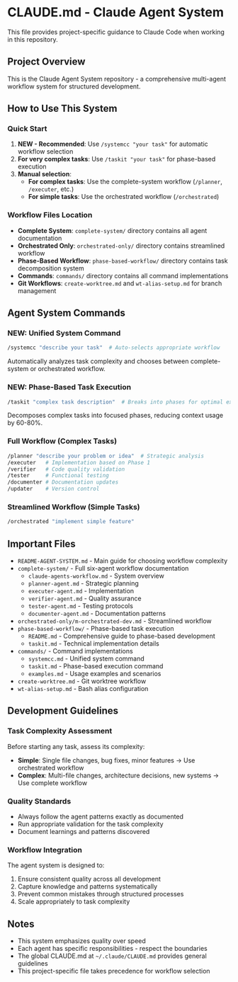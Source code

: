 # CLAUDE.md - Claude Agent System
This file provides project-specific guidance to Claude Code when working in this repository.

## Project Overview
This is the Claude Agent System repository - a comprehensive multi-agent workflow system for structured development. 

## How to Use This System

### Quick Start
1. **NEW - Recommended**: Use `/systemcc "your task"` for automatic workflow selection
2. **For very complex tasks**: Use `/taskit "your task"` for phase-based execution
3. **Manual selection**:
   - **For complex tasks**: Use the complete-system workflow (`/planner`, `/executer`, etc.)
   - **For simple tasks**: Use the orchestrated workflow (`/orchestrated`)

### Workflow Files Location
- **Complete System**: `complete-system/` directory contains all agent documentation
- **Orchestrated Only**: `orchestrated-only/` directory contains streamlined workflow
- **Phase-Based Workflow**: `phase-based-workflow/` directory contains task decomposition system
- **Commands**: `commands/` directory contains all command implementations
- **Git Workflows**: `create-worktree.md` and `wt-alias-setup.md` for branch management

## Agent System Commands

### NEW: Unified System Command
```bash
/systemcc "describe your task"  # Auto-selects appropriate workflow
```
Automatically analyzes task complexity and chooses between complete-system or orchestrated workflow.

### NEW: Phase-Based Task Execution
```bash
/taskit "complex task description"  # Breaks into phases for optimal execution
```
Decomposes complex tasks into focused phases, reducing context usage by 60-80%.

### Full Workflow (Complex Tasks)
```bash
/planner "describe your problem or idea"  # Strategic analysis
/executer   # Implementation based on Phase 1
/verifier   # Code quality validation
/tester     # Functional testing
/documenter # Documentation updates
/updater    # Version control
```

### Streamlined Workflow (Simple Tasks)
```bash
/orchestrated "implement simple feature"
```

## Important Files
- `README-AGENT-SYSTEM.md` - Main guide for choosing workflow complexity
- `complete-system/` - Full six-agent workflow documentation
  - `claude-agents-workflow.md` - System overview
  - `planner-agent.md` - Strategic planning
  - `executer-agent.md` - Implementation
  - `verifier-agent.md` - Quality assurance
  - `tester-agent.md` - Testing protocols
  - `documenter-agent.md` - Documentation patterns
- `orchestrated-only/m-orchestrated-dev.md` - Streamlined workflow
- `phase-based-workflow/` - Phase-based task execution
  - `README.md` - Comprehensive guide to phase-based development
  - `taskit.md` - Technical implementation details
- `commands/` - Command implementations
  - `systemcc.md` - Unified system command
  - `taskit.md` - Phase-based execution command
  - `examples.md` - Usage examples and scenarios
- `create-worktree.md` - Git worktree workflow
- `wt-alias-setup.md` - Bash alias configuration

## Development Guidelines

### Task Complexity Assessment
Before starting any task, assess its complexity:
- **Simple**: Single file changes, bug fixes, minor features → Use orchestrated workflow
- **Complex**: Multi-file changes, architecture decisions, new systems → Use complete workflow

### Quality Standards
- Always follow the agent patterns exactly as documented
- Run appropriate validation for the task complexity
- Document learnings and patterns discovered

### Workflow Integration
The agent system is designed to:
1. Ensure consistent quality across all development
2. Capture knowledge and patterns systematically
3. Prevent common mistakes through structured processes
4. Scale appropriately to task complexity

## Notes
- This system emphasizes quality over speed
- Each agent has specific responsibilities - respect the boundaries
- The global CLAUDE.md at `~/.claude/CLAUDE.md` provides general guidelines
- This project-specific file takes precedence for workflow selection